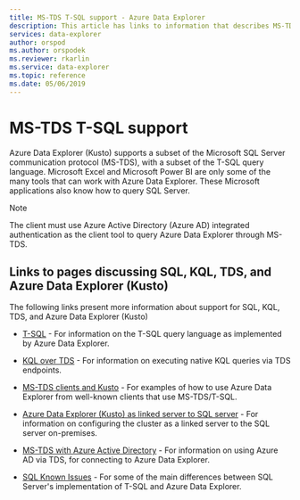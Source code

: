```yaml
---
title: MS-TDS T-SQL support - Azure Data Explorer
description: This article has links to information that describes MS-TDS T-SQL support in Azure Data Explorer.
services: data-explorer
author: orspod
ms.author: orspodek
ms.reviewer: rkarlin
ms.service: data-explorer
ms.topic: reference
ms.date: 05/06/2019
---
```

# MS-TDS T-SQL support

Azure Data Explorer (Kusto) supports a subset of the Microsoft SQL Server communication protocol (MS-TDS),
with a subset of the T-SQL query language. Microsoft Excel and Microsoft Power BI are only some of the many tools that can work with Azure Data Explorer. These Microsoft applications also know how to query SQL Server.

> [!NOTE]
> The client must use Azure Active Directory (Azure AD) integrated authentication as the client tool to query Azure Data Explorer through MS-TDS.

## Links to pages discussing SQL, KQL, TDS, and Azure Data Explorer (Kusto)

The following links present more information about support for SQL, KQL, TDS, and Azure Data Explorer (Kusto)

* [T-SQL](./t-sql.md) - For information on the T-SQL query language as implemented by Azure Data Explorer. 

* [KQL over TDS](./tdskql.md) - For information on executing native KQL queries via TDS endpoints.

* [MS-TDS clients and Kusto](./clients.md) - For examples of how to use Azure Data Explorer from well-known clients that use MS-TDS/T-SQL.

* [Azure Data Explorer (Kusto) as linked server to SQL server](./linkedserver.md) - For information on configuring the cluster as a linked server to the SQL server on-premises. 

* [MS-TDS with Azure Active Directory](./aad.md) - For information on using Azure AD via TDS, for connecting to Azure Data Explorer.

* [SQL Known Issues](./sqlknownissues.md) - For some of the main differences between SQL Server's implementation of T-SQL and Azure Data Explorer.
